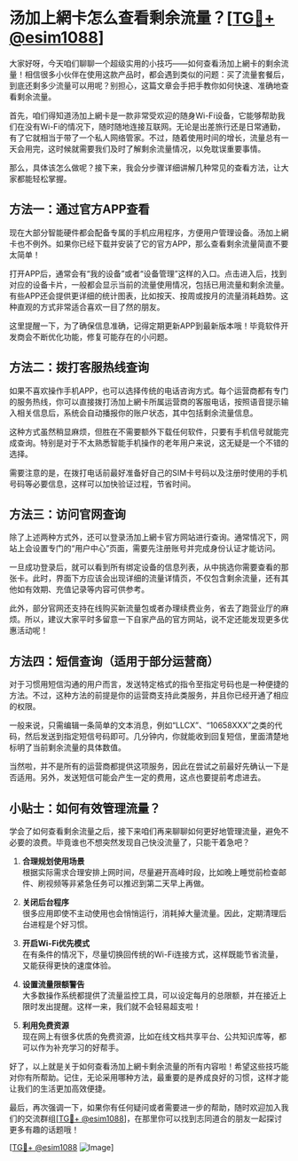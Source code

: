 # 汤加上網卡怎么查看剩余流量？[[TG💪+ @esim1088](https://t.me/s/esim1088)]

大家好呀，今天咱们聊聊一个超级实用的小技巧——如何查看汤加上網卡的剩余流量！相信很多小伙伴在使用这款产品时，都会遇到类似的问题：买了流量套餐后，到底还剩多少流量可以用呢？别担心，这篇文章会手把手教你如何快速、准确地查看剩余流量。

首先，咱们得知道汤加上網卡是一款非常受欢迎的随身Wi-Fi设备，它能够帮助我们在没有Wi-Fi的情况下，随时随地连接互联网。无论是出差旅行还是日常通勤，有了它就相当于带了一个私人网络管家。不过，随着使用时间的增长，流量总有一天会用完，这时候就需要我们及时了解剩余流量情况，以免耽误重要事情。

那么，具体该怎么做呢？接下来，我会分步骤详细讲解几种常见的查看方法，让大家都能轻松掌握。

## 方法一：通过官方APP查看

现在大部分智能硬件都会配备专属的手机应用程序，方便用户管理设备。汤加上網卡也不例外。如果你已经下载并安装了它的官方APP，那么查看剩余流量简直不要太简单！

打开APP后，通常会有“我的设备”或者“设备管理”这样的入口。点击进入后，找到对应的设备卡片，一般都会显示当前的流量使用情况，包括已用流量和剩余流量。有些APP还会提供更详细的统计图表，比如按天、按周或按月的流量消耗趋势。这种直观的方式非常适合喜欢一目了然的朋友。

这里提醒一下，为了确保信息准确，记得定期更新APP到最新版本哦！毕竟软件开发商会不断优化功能，修复可能存在的小问题。

## 方法二：拨打客服热线查询

如果不喜欢操作手机APP，也可以选择传统的电话咨询方式。每个运营商都有专门的服务热线，你可以直接拨打汤加上網卡所属运营商的客服电话，按照语音提示输入相关信息后，系统会自动播报你的账户状态，其中包括剩余流量信息。

这种方式虽然稍显麻烦，但胜在不需要额外下载任何软件，只要有手机信号就能完成查询。特别是对于不太熟悉智能手机操作的老年用户来说，这无疑是一个不错的选择。

需要注意的是，在拨打电话前最好准备好自己的SIM卡号码以及注册时使用的手机号码等必要信息，这样可以加快验证过程，节省时间。

## 方法三：访问官网查询

除了上述两种方式外，还可以登录汤加上網卡官方网站进行查询。通常情况下，网站上会设置专门的“用户中心”页面，需要先注册账号并完成身份认证才能访问。

一旦成功登录后，就可以看到所有绑定设备的信息列表，从中挑选你需要查看的那张卡。此时，界面下方应该会出现详细的流量详情页，不仅包含剩余流量，还有其他如有效期、充值记录等内容可供参考。

此外，部分官网还支持在线购买新流量包或者办理续费业务，省去了跑营业厅的麻烦。所以，建议大家平时多留意一下自家产品的官方网站，说不定还能发现更多优惠活动呢！

## 方法四：短信查询（适用于部分运营商）

对于习惯用短信沟通的用户而言，发送特定格式的指令至指定号码也是一种便捷的方法。不过，这种方法的前提是你的运营商支持此类服务，并且你已经开通了相应的权限。

一般来说，只需编辑一条简单的文本消息，例如“LLCX”、“10658XXX”之类的代码，然后发送到指定短信号码即可。几分钟内，你就能收到回复短信，里面清楚地标明了当前剩余流量的具体数值。

当然啦，并不是所有的运营商都提供这项服务，因此在尝试之前最好先确认一下是否适用。另外，发送短信可能会产生一定的费用，这点也要提前考虑进去。

## 小贴士：如何有效管理流量？

学会了如何查看剩余流量之后，接下来咱们再来聊聊如何更好地管理流量，避免不必要的浪费。毕竟谁也不想突然发现自己快没流量了，只能干着急吧？

1. **合理规划使用场景**  
   根据实际需求合理安排上网时间，尽量避开高峰时段，比如晚上睡觉前检查邮件、刷视频等非紧急任务可以推迟到第二天早上再做。

2. **关闭后台程序**  
   很多应用即使不主动使用也会悄悄运行，消耗掉大量流量。因此，定期清理后台进程是个好习惯。

3. **开启Wi-Fi优先模式**  
   在有条件的情况下，尽量切换回传统的Wi-Fi连接方式，这样既能节省流量，又能获得更快的速度体验。

4. **设置流量限额警告**  
   大多数操作系统都提供了流量监控工具，可以设定每月的总限额，并在接近上限时发出提醒。这样一来，我们就不会轻易超支啦！

5. **利用免费资源**  
   现在网上有很多优质的免费资源，比如在线文档共享平台、公共知识库等，都可以作为补充学习的好帮手。

好了，以上就是关于如何查看汤加上網卡剩余流量的所有内容啦！希望这些技巧能对你有所帮助。记住，无论采用哪种方法，最重要的是养成良好的习惯，这样才能让我们的生活更加高效便捷。

最后，再次强调一下，如果你有任何疑问或者需要进一步的帮助，随时欢迎加入我们的交流群组[[TG💪+ @esim1088](https://t.me/s/esim1088)]，在那里你可以找到志同道合的朋友一起探讨更多有趣的话题哦！

[[TG💪+ @esim1088](https://t.me/s/esim1088) ![Image](https://i.postimg.cc/4NQfJmqS/Snipaste-2025-05-13-00-14-12.png)]